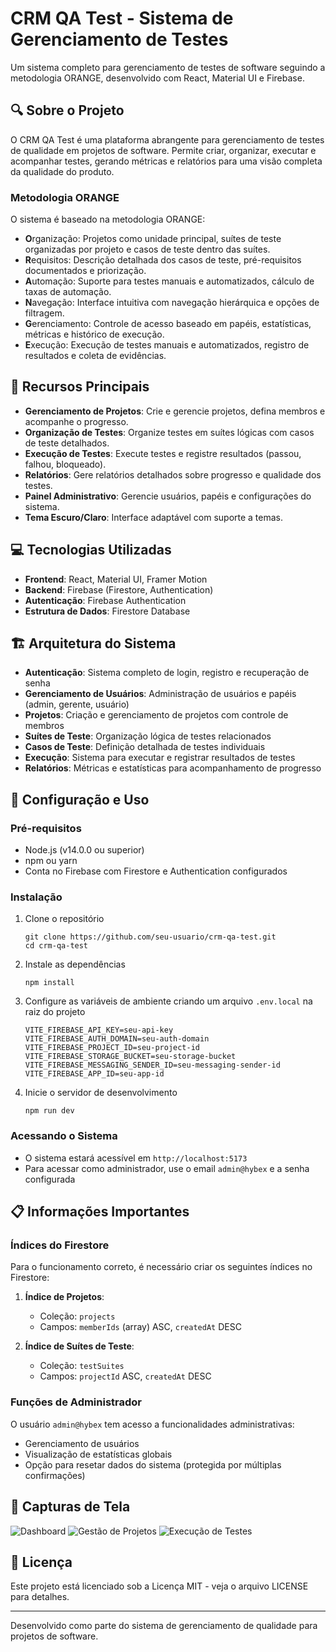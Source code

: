 # CRM QA Test - Sistema de Gerenciamento de Testes

Um sistema completo para gerenciamento de testes de software seguindo a metodologia ORANGE, desenvolvido com React, Material UI e Firebase.

## 🔍 Sobre o Projeto

O CRM QA Test é uma plataforma abrangente para gerenciamento de testes de qualidade em projetos de software. Permite criar, organizar, executar e acompanhar testes, gerando métricas e relatórios para uma visão completa da qualidade do produto.

### Metodologia ORANGE

O sistema é baseado na metodologia ORANGE:

- **O**rganização: Projetos como unidade principal, suítes de teste organizadas por projeto e casos de teste dentro das suítes.
- **R**equisitos: Descrição detalhada dos casos de teste, pré-requisitos documentados e priorização.
- **A**utomação: Suporte para testes manuais e automatizados, cálculo de taxas de automação.
- **N**avegação: Interface intuitiva com navegação hierárquica e opções de filtragem.
- **G**erenciamento: Controle de acesso baseado em papéis, estatísticas, métricas e histórico de execução.
- **E**xecução: Execução de testes manuais e automatizados, registro de resultados e coleta de evidências.

## 🚀 Recursos Principais

- **Gerenciamento de Projetos**: Crie e gerencie projetos, defina membros e acompanhe o progresso.
- **Organização de Testes**: Organize testes em suítes lógicas com casos de teste detalhados.
- **Execução de Testes**: Execute testes e registre resultados (passou, falhou, bloqueado).
- **Relatórios**: Gere relatórios detalhados sobre progresso e qualidade dos testes.
- **Painel Administrativo**: Gerencie usuários, papéis e configurações do sistema.
- **Tema Escuro/Claro**: Interface adaptável com suporte a temas.

## 💻 Tecnologias Utilizadas

- **Frontend**: React, Material UI, Framer Motion
- **Backend**: Firebase (Firestore, Authentication)
- **Autenticação**: Firebase Authentication
- **Estrutura de Dados**: Firestore Database

## 🏗️ Arquitetura do Sistema

- **Autenticação**: Sistema completo de login, registro e recuperação de senha
- **Gerenciamento de Usuários**: Administração de usuários e papéis (admin, gerente, usuário)
- **Projetos**: Criação e gerenciamento de projetos com controle de membros
- **Suítes de Teste**: Organização lógica de testes relacionados
- **Casos de Teste**: Definição detalhada de testes individuais
- **Execução**: Sistema para executar e registrar resultados de testes
- **Relatórios**: Métricas e estatísticas para acompanhamento de progresso

## 🔧 Configuração e Uso

### Pré-requisitos

- Node.js (v14.0.0 ou superior)
- npm ou yarn
- Conta no Firebase com Firestore e Authentication configurados

### Instalação

1. Clone o repositório
   ```
   git clone https://github.com/seu-usuario/crm-qa-test.git
   cd crm-qa-test
   ```

2. Instale as dependências
   ```
   npm install
   ```

3. Configure as variáveis de ambiente criando um arquivo `.env.local` na raiz do projeto
   ```
   VITE_FIREBASE_API_KEY=seu-api-key
   VITE_FIREBASE_AUTH_DOMAIN=seu-auth-domain
   VITE_FIREBASE_PROJECT_ID=seu-project-id
   VITE_FIREBASE_STORAGE_BUCKET=seu-storage-bucket
   VITE_FIREBASE_MESSAGING_SENDER_ID=seu-messaging-sender-id
   VITE_FIREBASE_APP_ID=seu-app-id
   ```

4. Inicie o servidor de desenvolvimento
   ```
   npm run dev
   ```

### Acessando o Sistema

- O sistema estará acessível em `http://localhost:5173`
- Para acessar como administrador, use o email `admin@hybex` e a senha configurada

## 📋 Informações Importantes

### Índices do Firestore

Para o funcionamento correto, é necessário criar os seguintes índices no Firestore:

1. **Índice de Projetos**:
   - Coleção: `projects`
   - Campos: `memberIds` (array) ASC, `createdAt` DESC

2. **Índice de Suítes de Teste**:
   - Coleção: `testSuites`
   - Campos: `projectId` ASC, `createdAt` DESC

### Funções de Administrador

O usuário `admin@hybex` tem acesso a funcionalidades administrativas:
- Gerenciamento de usuários
- Visualização de estatísticas globais
- Opção para resetar dados do sistema (protegida por múltiplas confirmações)

## 📱 Capturas de Tela

![Dashboard](image_url_here)
![Gestão de Projetos](image_url_here)
![Execução de Testes](image_url_here)

## 📄 Licença

Este projeto está licenciado sob a Licença MIT - veja o arquivo LICENSE para detalhes.

---

Desenvolvido como parte do sistema de gerenciamento de qualidade para projetos de software. 